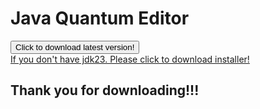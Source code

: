 # Java Quantum Editor
<a href="https://github.com/65536Java/Java-Quantum-Editor/releases/download/Beta1.13.20.72EBF/b1.13.20.72EBF.jar">
  <button>Click to download latest version!</button>
</a><br>
<a href="https://download.oracle.com/java/23/archive/jdk-23.0.2_windows-x64_bin.msi">
  If you don't have jdk23. Please click to download installer!
</a><br>
<h2>Thank you for downloading!!!</h2>
